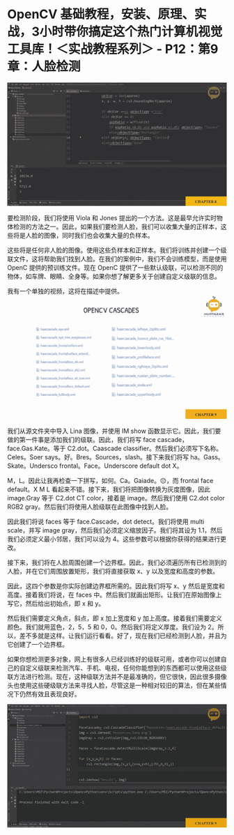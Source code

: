 # OpenCV 基础教程，安装、原理、实战，3小时带你搞定这个热门计算机视觉工具库！＜实战教程系列＞ - P12：第9章：人脸检测 

![](img/ee7624d5ac788edf9da2d4cad266c30a_0.png)

要检测阶段，我们将使用 Viola 和 Jones 提出的一个方法。这是最早允许实时物体检测的方法之一。因此，如果我们要检测人脸，我们可以收集大量的正样本，这些将是人脸的图像，同时我们也会收集大量的负样本。

这些将是任何非人脸的图像。使用这些负样本和正样本。我们将训练并创建一个级联文件，这将帮助我们找到人脸。在我们的案例中，我们不会训练模型，而是使用 OpenC 提供的预训练文件。现在 OpenC 提供了一些默认级联，可以检测不同的物体，如车牌、眼睛、全身等。如果你想了解更多关于创建自定义级联的信息。

我有一个单独的视频，这将在描述中提供。![](img/ee7624d5ac788edf9da2d4cad266c30a_2.png)

我们从源文件夹中导入 Lina 图像，并使用 IM show 函数显示它。因此，我们要做的第一件事是添加我们的级联。因此，我们将写 face cascade，face.Gas.Kate。等于 C2.dot。Caascade classifier。然后我们必须写下名称。Celes。Soer says。好。Bres。Sources，slash。接下来我们将写 ha。Gass。Skate。Undersco frontal。Face。Underscore default dot X。

M，L。因此让我再检查一下拼写，如何。Ca。Gaiade。😔，而 frontal face default。X M L 看起来不错。接下来，我们将把图像转换为灰度图像，因此 image.Gray 等于 C2.dot CT color，接着是 image。然后我们使用 C2.dot color RGB2 gray。然后我们将使用人脸级联在此图像中找到人脸。

因此我们将说 faces 等于 face.Cascade，dot detect。我们将使用 multi scale，并写 image gray，然后我们必须定义缩放因子。我们将其设为 1.1，然后我们必须定义最小邻居，我们可以设为 4。这些参数可以根据你获得的结果进行更改。

接下来，我们将在人脸周围创建一个边界框。因此，我们必须遍历所有已检测到的人脸，并在它们周围放置矩形，我们将直接获取 x、y 以及宽度和高度的参数。

因此，这四个参数是你实际创建边界框所需的。因此我们将写 x、y 然后是宽度和高度。接着我们将说，在 faces 中。然后我们就画出矩形。让我们在原始图像上写它，然后给出初始点，即 x 和 y。

然后我们需要定义角点，斜点，即 x 加上宽度和 y 加上高度。接着我们需要定义颜色。我们就用蓝色，2，5，5 和 0，0。然后我们将定义厚度。我们设为 2。所以，差不多就是这样。让我们运行看看。好了，现在我们已经检测到人脸，并且为它创建了一个边界框。

如果你想检测更多对象，网上有很多人已经训练好的级联可用，或者你可以创建自己的自定义级联来检测汽车、手机、电视，任何你能想到的东西都可以使用这些级联方法进行检测。现在，这种级联方法并不是最准确的，但它很快，因此很多摄像头也使用这些硬级联方法来寻找人脸，尽管这是一种相对较旧的算法，但在某些情况下仍然有效且表现良好。

![](img/ee7624d5ac788edf9da2d4cad266c30a_4.png)
